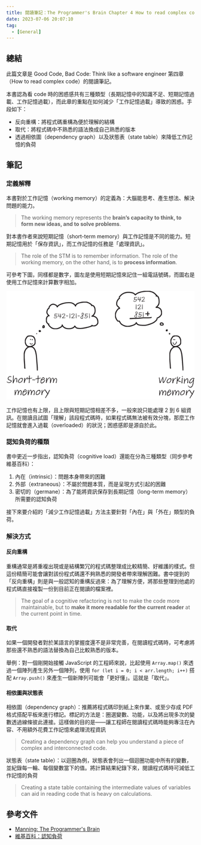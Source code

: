 ```yaml
---
title: 閱讀筆記：The Programmer's Brain Chapter 4 How to read complex code
date: 2023-07-06 20:07:10
tag:
  - [General]
---
```


## 總結

此篇文章是 Good Code, Bad Code: Think like a software engineer 第四章（How to read complex code）的閱讀筆記。

本書認為看 code 時的困惑感共有三種類型（長期記憶中的知識不足、短期記憶過載、工作記憶過載），而此章的重點在如何減少「工作記憶過載」導致的困惑。手段如下：

- 反向重構：將程式碼重構為便於理解的結構
- 取代：將程式碼中不熟悉的語法換成自己熟悉的版本
- 透過相依圖（dependency graph）以及狀態表（state table）來降低工作記憶的負荷

## 筆記

### 定義解釋

本書對於工作記憶（working memory）的定義為：大腦能思考、產生想法、解決問題的能力。

> The working memory represents the **brain’s capacity to think, to form new ideas, and to solve problems**.

對本書作者來說短期記憶（short-term memory）與工作記憶是不同的能力。短期記憶用於「保存資訊」，而工作記憶的任務是「處理資訊」。

> The role of the STM is to remember information. The role of the working memory, on the other hand, is to **process information**.

可參考下圖，同樣都是數字，圖左是使用短期記憶來記住一組電話號碼，而圖右是使用工作記憶來計算數字相加。

![short term memory v.s. working memory](/2023/the-programmers-brain-ch4-how-to-read-complex-code/CH04_F02_Hermans2.png)

工作記憶也有上限，且上限與短期記憶相差不多，一般來說只能處理 2 到 6 組資訊。在閱讀且試圖「理解」該段程式碼時，如果程式碼無法被有效分塊，那麼工作記憶就會進入過載（overloaded）的狀況；困惑感即是源自於此。

### 認知負荷的種類

書中更近一步指出，認知負荷（cognitive load）還能在分為三種類型（同步參考維基百科）：

1. 內在（intrinsic）：問題本身帶來的困難
2. 外部（extraneous）：不屬於問題本質，而是呈現方式引起的困難
3. 密切的（germane）：為了能將資訊保存到長期記憶（long-term memory）所需要的認知負荷

接下來要介紹的「減少工作記憶過載」方法主要針對「內在」與「外在」類型的負荷。

### 解決方式

#### 反向重構

重構通常是將重複出現或是結構繁冗的程式碼整理成比較精簡、好維護的樣式。但這份精簡可能會讓對該份程式碼還不夠熟悉的開發者帶來理解困難。書中提到的「反向重構」則是與一般認知的重構反過來：為了理解方便，將那些整理到他處的程式碼直接複製一份到目前正在閱讀的檔案裡。

> The goal of a cognitive refactoring is not to make the code more maintainable, but to **make it more readable for the current reader** at the current point in time.

#### 取代

如果一個開發者對於某語言的掌握度還不是非常完善，在閱讀程式碼時，可考慮將那些還不熟悉的語法替換為自己比較熟悉的版本。

舉例：對一個剛開始接觸 JavaScript 的工程師來說，比起使用 `Array.map()` 來透過一個陣列產生另外一個陣列，使用 `for (let i = 0; i < arr.length; i++)` 搭配 `Array.push()` 來產生一個新陣列可能會「更好懂」。這就是「取代」。

#### 相依圖與狀態表

相依圖（dependency graph）：推薦將程式碼印到紙上來作業、或至少存成 PDF 格式搭配平板來進行標記。標記的方法是：圈選變數、功能，以及將出現多次的變數透過線條彼此連接。這樣做的目的是——讓工程師在閱讀程式碼時能夠專注在內容、不用額外花費工作記憶來處理流程資訊

> Creating a dependency graph can help you understand a piece of complex and interconnected code.

狀態表（state table）：以迴圈為例，狀態表會列出一個迴圈功能中所有的變數，並紀錄每一輪、每個變數當下的值。將計算結果紀錄下來，閱讀程式碼時可減低工作記憶的負荷

> Creating a state table containing the intermediate values of variables can aid in reading code that is heavy on calculations.

## 參考文件

- [Manning: The Programmer's Brain](https://www.manning.com/books/the-programmers-brain)
- [維基百科：認知負荷](https://zh.wikipedia.org/zh-hant/%E8%AA%8D%E7%9F%A5%E8%B2%A0%E8%8D%B7)
